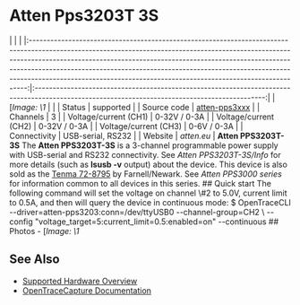 # Atten Pps3203T 3S
| | | |:-----------------------------------------------------------------------------------------------------------------------------------------------------------------------------------------------------------------------------------------------------------------------------------------------------------------------------------------------------------------------------------------------------:|:----------------------------------------------------------------------------------------------------------------------------------------------:| | [*Image: \1* | | | Status | supported | | Source code | [atten-pps3xxx](http://github.com/OpenTraceLab/?p=OpenTraceCapture.git;a=tree;f=src/hardware/atten-pps3xxx) | | Channels | 3 | | Voltage/current (CH1) | 0-32V / 0-3A | | Voltage/current (CH2) | 0-32V / 0-3A | | Voltage/current (CH3) | 0-6V / 0-3A | | Connectivity | USB-serial, RS232 | | Website | *atten.eu* | **Atten PPS3203T-3S** The **Atten PPS3203T-3S** is a 3-channel programmable power supply with USB-serial and RS232 connectivity. See *Atten PPS3203T-3S/Info* for more details (such as **lsusb -v** output) about the device. This device is also sold as the [Tenma 72-8795](http://www.newark.com/tenma/72-8795/programmable-dc-power-supply-32v/dp/32T0685) by Farnell/Newark. See *Atten PPS3000 series* for information common to all devices in this series. ## Quick start The following command will set the voltage on channel \\#2 to 5.0V, current limit to 0.5A, and then will query the device in continuous mode:  $ OpenTraceCLI --driver=atten-pps3203:conn=/dev/ttyUSB0 --channel-group=CH2 \ \--config "voltage_target=5:current_limit=0.5:enabled=on" --continuous  ## Photos \-
[*Image: \1*
## See Also
- [Supported Hardware Overview](../supported-hardware.md)
- [OpenTraceCapture Documentation](../../opentracecapture/overview.md)
